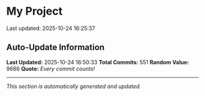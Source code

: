# My Project


Last updated: 2025-10-24 16:25:37














































































































































































































































































































































































































































































































































































































































































































































































































































































































































































## Auto-Update Information

**Last Updated:** 2025-10-24 16:50:33
**Total Commits:** 551
**Random Value:** 9686
**Quote:** _Every commit counts!_

---
_This section is automatically generated and updated._